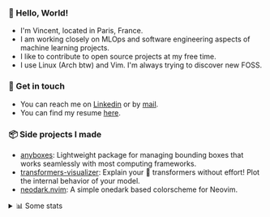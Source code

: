 ### 👋 Hello, World!

- I'm Vincent, located in Paris, France.
- I am working closely on MLOps and software engineering aspects of machine learning projects.
- I like to contribute to open source projects at my free time.
- I use Linux (Arch btw) and Vim. I'm always trying to discover new FOSS.

### 🔗 Get in touch

- You can reach me on [Linkedin](https://www.linkedin.com/in/vincent-duchauffour-3a9641155/) or by [mail](mailto:vincent.duchauffour@proton.me).
- You can find my resume [here](https://raw.githubusercontent.com/VDuchauffour/resume/main/resume.pdf).

### 📦 Side projects I made

- [anyboxes](https://github.com/VDuchauffour/anyboxes): Lightweight package for managing bounding boxes that works seamlessly with most computing frameworks.
- [transformers-visualizer](https://github.com/VDuchauffour/transformers-visualizer): Explain your 🤗 transformers without effort! Plot the internal behavior of your model. 
- [neodark.nvim](https://github.com/VDuchauffour/neodark.nvim): A simple onedark based colorscheme for Neovim.

<details><summary>📊 Some stats</summary>  
  
<p align="center">
  <img alt="VDuchauffour's github stats" src="https://github-readme-stats.vercel.app/api?username=VDuchauffour&include_all_commits=true&show_icons=true&theme=react"/>
  <br />
  <img alt="VDuchauffour's streak stats" src="https://streak-stats.demolab.com?user=VDuchauffour&theme=react"/>
  <br />
  <img alt="VDuchauffour's language stats" src="https://github-readme-stats.vercel.app/api/top-langs/?username=VDuchauffour&count_private=true&include_all_commits=true&show_icons=true&layout=compact&theme=react"/>
  <!--   <br />
  <img alt="VDuchauffour's Wakatime stats" src="https://github-readme-stats.vercel.app/api/wakatime?username=VDuchauffour&theme=react"/> -->
</p>

#### 🧭 Wakatime stats
<!--START_SECTION:waka-->
![Code Time](http://img.shields.io/badge/Code%20Time-1%2C208%20hrs%2041%20mins-blue)

![Lines of code](https://img.shields.io/badge/From%20Hello%20World%20I%27ve%20Written-2.0%20million%20lines%20of%20code-blue)

**🐱 My GitHub Data** 

> 📦 979.0 kB Used in GitHub's Storage 
 > 
> 🏆 1,735 Contributions in the Year 2023
 > 
> 🚫 Not Opted to Hire
 > 
> 📜 9 Public Repositories 
 > 
> 🔑 2 Private Repositories 
 > 
**I'm a Night 🦉** 

```text
🌞 Morning                50 commits          █░░░░░░░░░░░░░░░░░░░░░░░░   04.22 % 
🌆 Daytime                359 commits         ████████░░░░░░░░░░░░░░░░░   30.27 % 
🌃 Evening                407 commits         █████████░░░░░░░░░░░░░░░░   34.32 % 
🌙 Night                  370 commits         ████████░░░░░░░░░░░░░░░░░   31.20 % 
```
📅 **I'm Most Productive on Sunday** 

```text
Monday                   192 commits         ████░░░░░░░░░░░░░░░░░░░░░   16.19 % 
Tuesday                  75 commits          ██░░░░░░░░░░░░░░░░░░░░░░░   06.32 % 
Wednesday                228 commits         █████░░░░░░░░░░░░░░░░░░░░   19.22 % 
Thursday                 175 commits         ████░░░░░░░░░░░░░░░░░░░░░   14.76 % 
Friday                   141 commits         ███░░░░░░░░░░░░░░░░░░░░░░   11.89 % 
Saturday                 51 commits          █░░░░░░░░░░░░░░░░░░░░░░░░   04.30 % 
Sunday                   324 commits         ███████░░░░░░░░░░░░░░░░░░   27.32 % 
```


📊 **This Week I Spent My Time On** 

```text
💬 Programming Languages: 
Python                   24 hrs 29 mins      ████████████████████░░░░░   79.55 % 
YAML                     1 hr 57 mins        ██░░░░░░░░░░░░░░░░░░░░░░░   06.39 % 
Other                    1 hr 17 mins        █░░░░░░░░░░░░░░░░░░░░░░░░   04.19 % 
TeX                      1 hr 12 mins        █░░░░░░░░░░░░░░░░░░░░░░░░   03.90 % 
Markdown                 35 mins             ░░░░░░░░░░░░░░░░░░░░░░░░░   01.90 % 
```


 Last Updated on 08/11/2023 00:35:21 UTC
<!--END_SECTION:waka-->
</details>
